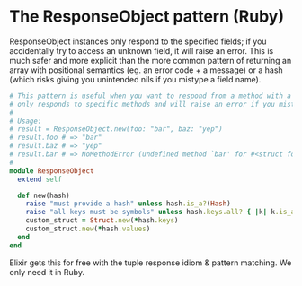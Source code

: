# The ResponseObject pattern (Ruby)

ResponseObject instances only respond to the specified fields; if you accidentally try to access an unknown field, it will raise an error. This is much safer and more explicit than the more common pattern of returning an array with positional semantics (eg. an error code + a message) or a hash (which risks giving you unintended nils if you mistype a field name).

```rb
# This pattern is useful when you want to respond from a method with a custom object that
# only responds to specific methods and will raise an error if you mistype any field name.
#
# Usage:
# result = ResponseObject.new(foo: "bar", baz: "yep")
# result.foo # => "bar"
# result.baz # => "yep"
# result.bar # => NoMethodError (undefined method `bar' for #<struct foo="bar", baz="yep">)
#
module ResponseObject
  extend self

  def new(hash)
    raise "must provide a hash" unless hash.is_a?(Hash)
    raise "all keys must be symbols" unless hash.keys.all? { |k| k.is_a?(Symbol) }
    custom_struct = Struct.new(*hash.keys)
    custom_struct.new(*hash.values)
  end
end
```

Elixir gets this for free with the tuple response idiom & pattern matching. We only need it in Ruby.
